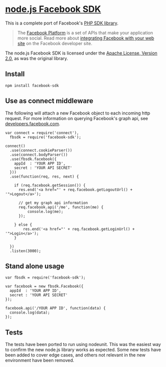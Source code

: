 [node.js Facebook SDK](https://github.com/tenorviol/node-facebook-sdk)
======================

This is a complete port of Facebook's [PHP SDK library](http://github.com/facebook/php-sdk).

> The [Facebook Platform](http://developers.facebook.com/) is
> a set of APIs that make your application more social. Read more about
> [integrating Facebook with your web site](http://developers.facebook.com/docs/guides/web)
> on the Facebook developer site.

The node.js Facebook SDK is licensed under the
[Apache License, Version 2.0](http://www.apache.org/licenses/LICENSE-2.0.html),
as was the original library.

Install
-------

    npm install facebook-sdk

Use as connect middleware
-------------------------

The following will attach a new Facebook object to each incoming http request.
For more information on querying Facebook's graph api, see
[developers.facebook.com](http://developers.facebook.com/docs/reference/api/).

    var connect = require('connect'),
      fbsdk = require('facebook-sdk');
    
    connect()
      .use(connect.cookieParser())
      .use(connect.bodyParser())
      .use(fbsdk.facebook({
        appId  : 'YOUR APP ID',
        secret : 'YOUR API SECRET'
      }))
      .use(function(req, res, next) {
        
        if (req.facebook.getSession()) {
          res.end('<a href="' + req.facebook.getLogoutUrl() + '">Logout</a>');
          
          // get my graph api information
          req.facebook.api('/me', function(me) {
              console.log(me);
          });
          
        } else {
            res.end('<a href="' + req.facebook.getLoginUrl() + '">Login</a>');
        }
        
      })
      .listen(3000);

Stand alone usage
-----------------

    var fbsdk = require('facebook-sdk');
    
    var facebook = new fbsdk.Facebook({
      appId  : 'YOUR APP ID',
      secret : 'YOUR API SECRET'
    });
    
    facebook.api('/YOUR APP ID', function(data) {
      console.log(data);
    });

Tests
-----

The tests have been ported to run using nodeunit. This was the easiest way to confirm
the new node.js library works as expected. Some new tests have been added to cover
edge cases, and others not relevant in the new environment have been removed.
